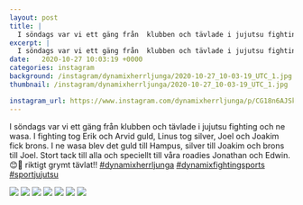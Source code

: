 ```yaml
---
layout: post
title: |
  I söndags var vi ett gäng från  klubben och tävlade i jujutsu fighting och ne wasa
excerpt: |
  I söndags var vi ett gäng från  klubben och tävlade i jujutsu fighting och ne wasa. I fighting tog Erik och Arvid guld, Linus tog silver, Joel och Joakim fick brons. I ne wasa blev det guld till Hampus, silver till Joakim och brons till Joel. Stort tack till alla och speciellt till våra roadies Jonathan och Edwin. 😊💪 riktigt grymt tävlat!!   
date:   2020-10-27 10:03:19 +0000
categories: instagram
background: /instagram/dynamixherrljunga/2020-10-27_10-03-19_UTC_1.jpg
thumbnail: /instagram/dynamixherrljunga/2020-10-27_10-03-19_UTC_1.jpg

instagram_url: https://www.instagram.com/dynamixherrljunga/p/CG18n6AJSkA
---
```

I söndags var vi ett gäng från  klubben och tävlade i jujutsu fighting och ne wasa. I fighting tog Erik och Arvid guld, Linus tog silver, Joel och Joakim fick brons. I ne wasa blev det guld till Hampus, silver till Joakim och brons till Joel. Stort tack till alla och speciellt till våra roadies Jonathan och Edwin. 😊💪 riktigt grymt tävlat!! [#dynamixherrljunga](https://www.instagram.com/explore/tags/dynamixherrljunga/) [#dynamixfightingsports](https://www.instagram.com/explore/tags/dynamixfightingsports/) [#sportjujutsu](https://www.instagram.com/explore/tags/sportjujutsu/)



<img src='{{ site.baseurl }}/instagram/dynamixherrljunga/2020-10-27_10-03-19_UTC_1.jpg' class='img-fluid' />


<img src='{{ site.baseurl }}/instagram/dynamixherrljunga/2020-10-27_10-03-19_UTC_2.jpg' class='img-fluid' />


<img src='{{ site.baseurl }}/instagram/dynamixherrljunga/2020-10-27_10-03-19_UTC_3.jpg' class='img-fluid' />


<img src='{{ site.baseurl }}/instagram/dynamixherrljunga/2020-10-27_10-03-19_UTC_4.jpg' class='img-fluid' />


<img src='{{ site.baseurl }}/instagram/dynamixherrljunga/2020-10-27_10-03-19_UTC_5.jpg' class='img-fluid' />


<img src='{{ site.baseurl }}/instagram/dynamixherrljunga/2020-10-27_10-03-19_UTC_6.jpg' class='img-fluid' />


<img src='{{ site.baseurl }}/instagram/dynamixherrljunga/2020-10-27_10-03-19_UTC_7.jpg' class='img-fluid' />

